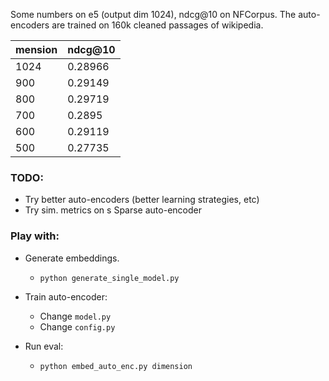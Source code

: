Some numbers on e5 (output dim 1024), ndcg@10 on NFCorpus. The auto-encoders are trained  on 160k cleaned passages of wikipedia.  

|   mension | ndcg@10 |
|-----------|---------|
| 1024      | 0.28966 |
| 900       | 0.29149 |
| 800       | 0.29719 |
| 700       | 0.2895  |
| 600       | 0.29119 |
| 500       | 0.27735 |



### TODO:

* Try better auto-encoders (better learning strategies, etc)
* Try sim. metrics on s Sparse auto-encoder 



### Play with:

* Generate embeddings.
    * `python generate_single_model.py`

* Train auto-encoder:
    * Change `model.py` 
    * Change `config.py`

* Run eval:
    * `python embed_auto_enc.py dimension`
